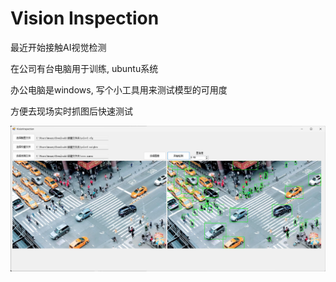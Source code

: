 # Vision Inspection

最近开始接触AI视觉检测<br>

在公司有台电脑用于训练, ubuntu系统<br>

办公电脑是windows, 写个小工具用来测试模型的可用度<br>

方便去现场实时抓图后快速测试<br>

![image](https://github.com/Amaury-GitHub/VisionInspection/blob/master/IMG/img1.png)<br>
